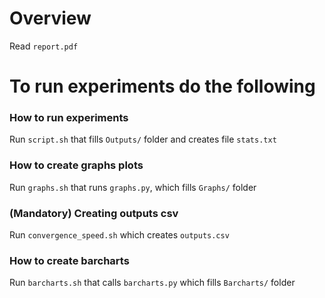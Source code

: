 # Overview
Read ```report.pdf```

# To run experiments do the following

### How to run experiments
Run ```script.sh``` that fills ```Outputs/``` folder and creates file ```stats.txt```

### How to create graphs plots
Run ```graphs.sh``` that runs ```graphs.py```, which fills ```Graphs/``` folder

### (Mandatory) Creating outputs csv
Run ```convergence_speed.sh``` which creates ```outputs.csv```


### How to create barcharts
Run ```barcharts.sh``` that calls ```barcharts.py``` which fills ```Barcharts/``` folder
